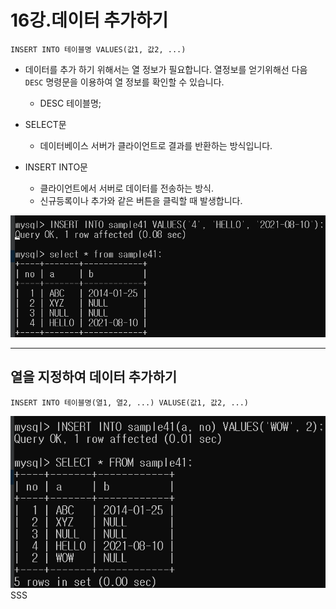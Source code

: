 # 16강.데이터 추가하기

``` mysql
INSERT INTO 테이블명 VALUES(값1, 값2, ...)
```
- 데이터를 추가 하기 위해서는 열 정보가 필요합니다. 열정보를 얻기위해선
다음 `DESC` 명령문을 이용하여 열 정보를 확인할 수 있습니다.
    - DESC 테이블명;

- SELECT문
    - 데이터베이스 서버가 클라이언트로 결과를 반환하는 방식입니다.
    
- INSERT INTO문
    - 클라이언트에서 서버로 데이터를 전송하는 방식.
    - 신규등록이나 추가와 같은 버튼을 클릭할 때 발생합니다.
    
![](./iamge/SELECT.png)

---

## 열을 지정하여 데이터 추가하기

```mysql
INSERT INTO 테이블명(열1, 열2, ...) VALUSE(값1, 값2, ...)
```

![](./iamge/SELECT2.png)
SSS